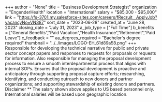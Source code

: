 +++
author = "None"
title = "Business Development Strategist"
organization = "EngenderHealth"
location = "International"
salary = "$85,000 - $95,000"
link = "https://fs-3701.my.salesforce-sites.com/careers/fRecruit__ApplyJob?vacancyNo=VN387"
sort_date = "2023-06-28"
created_at = "June 28, 2023"
closing_date = "July 31, 2023"
a_job_type = ["Full Time"]
b_benefits = ["General Benefits","Paid Vacation","Health Insurance","Retirement","Paid Leave"]
c_feedback = ""
aa_degrees_required = "Bachelor's degree required"
thumbnail = "../../images/LOGO-EH_61d89a58.png"
+++
Responsible for developing the technical narrative for public and private sector concept papers and responses to requests for proposals or requests for information. Also responsible for managing the proposal development process to ensure a smooth interdepartmental process that aligns with internal SOPs. Ensures that the proposal development is proactive and anticipatory through supporting proposal capture efforts; researching, identifying, and conducting outreach to new donors and partner organizations; and supporting stewardship of existing donors and partners. 
Disclaimer
** The salary shown above applies to US based personnel only. International salaries will be based upon geographic location.